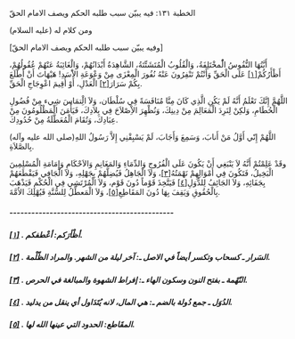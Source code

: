   الخطبة  ١٣١: فيه يبيّن سبب طلبه الحكم ويصف الامام الحقّ	

ومن كلام له (عليه السلام)

[وفيه يبيّن سبب طلبه الحكم ويصف الامام الحقّ]

أَيَّتُهَا النُّفُوسُ الُْمخْتَلِفَةُ، وَالْقُلُوبُ  الْمُتَشَتِّتَةُ، الشَّاهِدَةُ أَبْدَانُهُمْ، وَالْغَائِبَةُ عَنْهُمْ  عُقُولُهُمْ، أَظْأَرُكُمْ[[١\]](https://arabic.balaghah.net/node/582#_ftn1) عَلَى الْحَقِّ وَأَنْتُمْ تَنْفِرُونَ عَنْهُ نُفُورَ الْمِعْزَى مِنْ  وَعْوَعَةِ الاَْسَدِ! هَيْهَاتَ أَنْ أَطْلَعَ بِكُمْ سَرَارَ[[٢\]](https://arabic.balaghah.net/node/582#_ftn2) الْعَدْلِ، أَوْ أُقِيمَ اعْوِجَاجِ الْحَقِّ.

اللَّهُمَّ إِنَّكَ تَعْلَمُ أَنَّهُ لَمْ يَكُنِ الَّذِي  كَانَ مِنَّا مُنَافَسَةً فِي سُلْطَان، وَلاَ الِْتمَاسَ شِيء مِنْ  فُضُولِ الْحُطَامِ، وَلكِنْ لِنَرِدَ الْمَعَالِمَ مِنْ دِينِكَ،  وَنُظْهِرَ الاِْصْلاَحَ فِي بِلاَدِكَ، فَيَأْمَنَ الْمَظْلُومُونَ مِنْ  عِبَادِكَ، وَتُقَامَ الْمُعَطَّلَةُ مِنْ حُدُودِكَ.

اللَّهُمْ إِنّي أَوَّلُ مَنْ أَنابَ، وَسَمِعَ وَأَجَابَ، لَمْ يَسْبِقْنِي إِلاَّ رَسُولُ اللهِ(صلى الله عليه وآله) بِالصَّلاَةِ.

وقَدْ عَلِمْتُمْ أَنَّهُ لاَ يَنْبَغِي أَنْ يَكُونَ عَلَى  الْفُرُوجِ وَالدِّمَاءِ وَالمَغَانِمِ وَالاَحْكَامِ وَإِمَامَةِ  الْمُسْلِمِينَ الْبَخِيلُ، فَتَكُونَ فِي أَمْوَالِهِمْ نَهْمَتُهُ[[٣\]](https://arabic.balaghah.net/node/582#_ftn3)، وَلاَ الْجَاهِلُ فَيُضِلَّهُمْ بِجَهْلِهِ، وَلاَ الْجَافِي فَيَقْطَعَهُمْ بِجَفَائِهِ، وَلاَ الجَائِفُ لِلدُّوَلِ[[٤\]](https://arabic.balaghah.net/node/582#_ftn4) فَيَتَّخِذَ قَوْماً دُونَ قَوْم، وَلاَ الْمُرْتَشِي فِي الْحُكْمِ فَيَذْهَبَ بِالْحُقُوقِ وَيَقِفَ بِهَا دُونَ المَقَاطِعِ[[٥\]](https://arabic.balaghah.net/node/582#_ftn5)، وَلاَ الْمَعطِّلُ لِلسُّنَّةِ فَيُهْلِكَ الاُمَّةَ.

##### ---------------------------------------------

##### [[١\]](https://arabic.balaghah.net/node/582#_ftnref1) . أظْأرَكم: أعْطفكم.

##### [[٢\]](https://arabic.balaghah.net/node/582#_ftnref2) . السَرار ـ كسحاب وتكسر أيضاً في الاصل ـ: آخر ليلة من الشهر. والمراد الظّلْمة.

##### [[٣\]](https://arabic.balaghah.net/node/582#_ftnref3) . النّهْمة ـ بفتح النون وسكون الهاء ـ: إفراط الشهوة والمبالغة في الحرص.

##### [[٤\]](https://arabic.balaghah.net/node/582#_ftnref4) . الدُوَل ـ جمع دُولة بالضم ـ: هي المال، لانه يُتَدَاول أي ينقل من يدليد.

##### [[٥\]](https://arabic.balaghah.net/node/582#_ftnref5) . المقَاطع: الحدود التي عينها الله لها. 

